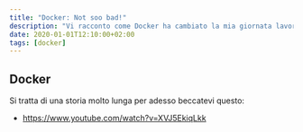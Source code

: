 ```yaml
---
title: "Docker: Not soo bad!"
description: "Vi racconto come Docker ha cambiato la mia giornata lavorativa"
date: 2020-01-01T12:10:00+02:00
tags: [docker]
---
```


## Docker 

Si tratta di una storia molto lunga per adesso beccatevi questo:

- <https://www.youtube.com/watch?v=XVJ5EkiqLkk>
